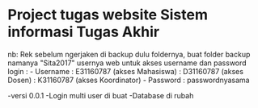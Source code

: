 # Project tugas website Sistem informasi Tugas Akhir

nb: Rek sebelum ngerjaken di backup dulu foldernya, buat folder backup namanya "Sita2017"
		usernya web untuk akses username dan password login :
		- Username : E31160787  (akses Mahasiswa)
							 : D31160787  (akses Dosen)
							 : K31160787  (akses Koordinator)
		- Password : passwordnyasama
	

  -versi 0.0.1
	-Login multi user di buat
	-Database di rubah
